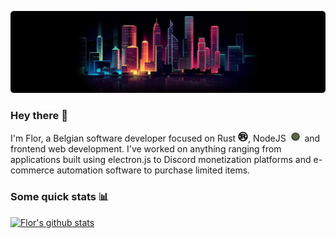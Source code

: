 ![Tokyo](https://github.com/Florrdv/florrdv/blob/master/tokyo-skyline.png?raw=true)
### Hey there 👋

I'm Flor, a Belgian software developer focused on Rust <img src="https://github.com/Florrdv/florrdv/blob/master/rust.png?raw=true" height="16px">, NodeJS <img src="https://github.com/Florrdv/florrdv/blob/master/nodejs.png?raw=true" height="16px"> and frontend web development. I've worked on anything ranging from applications built using electron.js to Discord monetization platforms and e-commerce automation software to purchase limited items.

### Some quick stats :bar_chart:
[![Flor's github stats](https://github-readme-stats.vercel.app/api?username=florrdv&count_private=true&show_icons=true&theme=tokyonight&hide=stars)](https://github.com/florrdv)

